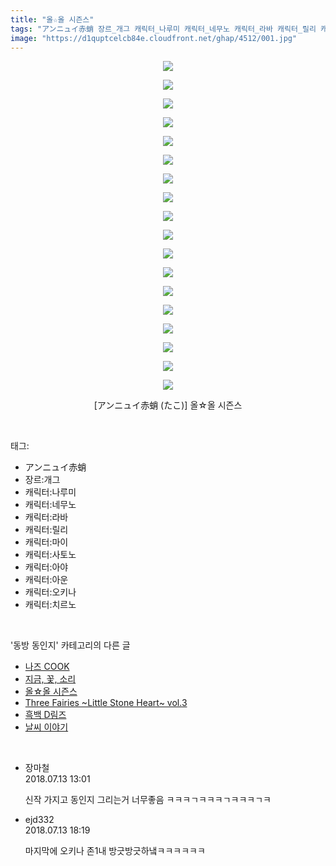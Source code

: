 ```yaml
---
title: "올☆올 시즌스"
tags: "アンニュイ赤蛸 장르_개그 캐릭터_나루미 캐릭터_네무노 캐릭터_라바 캐릭터_릴리 캐릭터_마이 캐릭터_사토노 캐릭터_아야 캐릭터_아운 캐릭터_오키나 캐릭터_치르노 たこ 동방_동인지"
image: "https://d1quptcelcb84e.cloudfront.net/ghap/4512/001.jpg"
---
```

<div class="article">
<p style="text-align: center; clear: none; float: none;"><img src="{{ site.imgserver8 }}/ghap/4512/001.jpg"/></p>
<p style="text-align: center; clear: none; float: none;"><img src="{{ site.imgserver8 }}/ghap/4512/002.jpg"/></p>
<p style="text-align: center; clear: none; float: none;"><img src="{{ site.imgserver8 }}/ghap/4512/003.jpg"/></p>
<p style="text-align: center; clear: none; float: none;"><img src="{{ site.imgserver8 }}/ghap/4512/004.jpg"/></p>
<p style="text-align: center; clear: none; float: none;"><img src="{{ site.imgserver8 }}/ghap/4512/005.jpg"/></p>
<p style="text-align: center; clear: none; float: none;"><img src="{{ site.imgserver8 }}/ghap/4512/006.jpg"/></p>
<p style="text-align: center; clear: none; float: none;"><img src="{{ site.imgserver8 }}/ghap/4512/007.jpg"/></p>
<p style="text-align: center; clear: none; float: none;"><img src="{{ site.imgserver8 }}/ghap/4512/008.jpg"/></p>
<p style="text-align: center; clear: none; float: none;"><img src="{{ site.imgserver8 }}/ghap/4512/009.jpg"/></p>
<p style="text-align: center; clear: none; float: none;"><img src="{{ site.imgserver8 }}/ghap/4512/010.jpg"/></p>
<p style="text-align: center; clear: none; float: none;"><img src="{{ site.imgserver8 }}/ghap/4512/011.jpg"/></p>
<p style="text-align: center; clear: none; float: none;"><img src="{{ site.imgserver8 }}/ghap/4512/012.jpg"/></p>
<p style="text-align: center; clear: none; float: none;"><img src="{{ site.imgserver8 }}/ghap/4512/013.jpg"/></p>
<p style="text-align: center; clear: none; float: none;"><img src="{{ site.imgserver8 }}/ghap/4512/014.jpg"/></p>
<p style="text-align: center; clear: none; float: none;"><img src="{{ site.imgserver8 }}/ghap/4512/015.jpg"/></p>
<p style="text-align: center; clear: none; float: none;"><img src="{{ site.imgserver8 }}/ghap/4512/016.jpg"/></p>
<p style="text-align: center; clear: none; float: none;"><img src="{{ site.imgserver8 }}/ghap/4512/017.jpg"/></p>
<p style="text-align: center; clear: none; float: none;"><img src="{{ site.imgserver8 }}/ghap/4512/018.jpg"/></p>
<p style="text-align: center; clear: none; float: none;">[アンニュイ赤蛸 (たこ)] 올☆올 시즌스</p>
</div><br/>
<div class="tagTrail">
<p>태그: </p>
<ul>
<li>アンニュイ赤蛸</li>
<li>장르:개그</li>
<li>캐릭터:나루미</li>
<li>캐릭터:네무노</li>
<li>캐릭터:라바</li>
<li>캐릭터:릴리</li>
<li>캐릭터:마이</li>
<li>캐릭터:사토노</li>
<li>캐릭터:아야</li>
<li>캐릭터:아운</li>
<li>캐릭터:오키나</li>
<li>캐릭터:치르노</li>
</ul>
</div><br/>
<div class="another">
<p>'동방 동인지' 카테고리의 다른 글</p>
<ul>
<li><a href="/ghap_4514">나즈 COOK</a></li>
<li><a href="/ghap_4513">지금, 꽃, 소리</a></li>
<li><a href="/ghap_4512">올☆올 시즌스</a></li>
<li><a href="/ghap_4511">Three Fairies ~Little Stone Heart~ vol.3</a></li>
<li><a href="/ghap_4510">흑백 D림즈</a></li>
<li><a href="/ghap_4508">날씨 이야기</a></li>
</ul>
</div><br/>
<div class="cb_module cb_fluid">
<div class="cb_wrt cb_profile">
<div class="comment">
<ul>
<li class="cb_thumb_off" id="comment15285929">
<div class="cb_comment_area">
<div class="cb_info_area">
<div class="cb_section">
<span class="cb_nick_name">장마철</span>
</div>
<div class="cb_section">
<span class="cb_date">2018.07.13 13:01 </span>
</div>
</div>
<div class="cb_dsc_comment">
<p class="cb_dsc">
											신작 가지고 동인지 그리는거 너무좋음 ㅋㅋㅋㄱㅋㅋㅋㄱㅋㅋㅋㄱㅋ
										</p>
</div>
</div></li>
<li class="cb_thumb_off" id="comment15286120">
<div class="cb_comment_area">
<div class="cb_info_area">
<div class="cb_section">
<span class="cb_nick_name">ejd332</span>
</div>
<div class="cb_section">
<span class="cb_date">2018.07.13 18:19 </span>
</div>
</div>
<div class="cb_dsc_comment">
<p class="cb_dsc">
											마지막에 오키나 존1내 방긋방긋하냌ㅋㅋㅋㅋㅋㅋ
										</p>
</div>
</div></li>
</ul>
</div>
</div><!-- commentList close -->
</div><br/>
